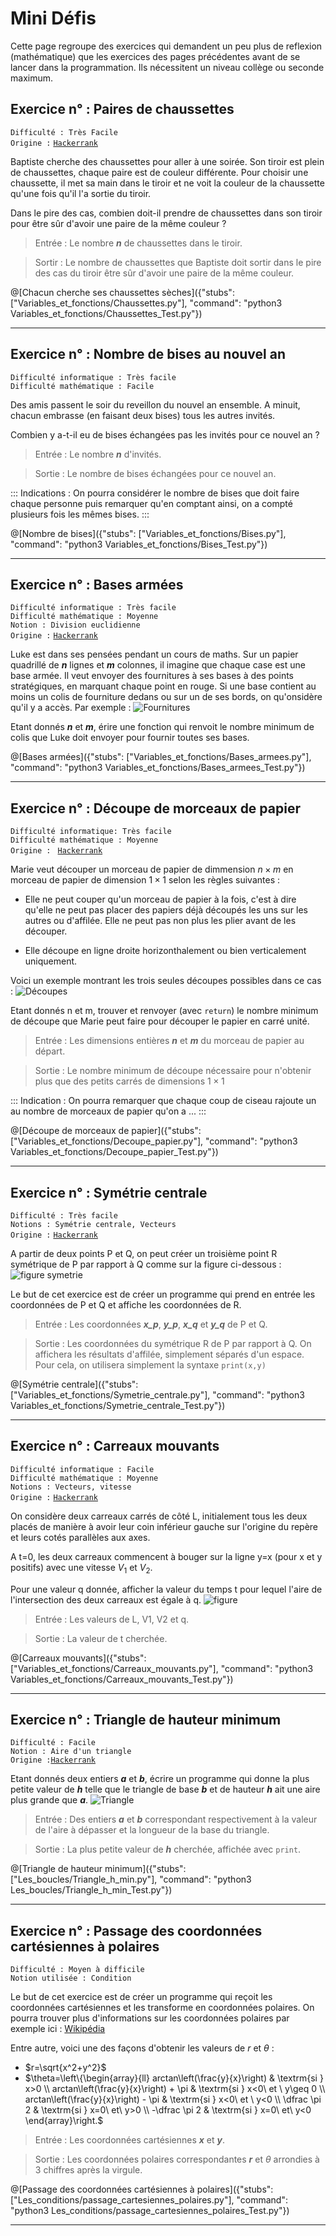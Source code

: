 # Mini Défis

Cette page regroupe des exercices qui demandent un peu plus de reflexion (mathématique) que les exercices des pages précédentes avant de se lancer dans la programmation. Ils nécessitent un niveau collège ou seconde maximum.

## Exercice n° : Paires de chaussettes
`Difficulté : Très Facile`  
`Origine :` [`Hackerrank`](https://www.hackerrank.com/challenges/maximum-draws/problem)

Baptiste cherche des chaussettes pour aller à une soirée. Son tiroir est plein de chaussettes, chaque paire est de couleur différente. Pour choisir une chaussette, il met sa main dans le tiroir et ne voit la couleur de la chaussette qu'une fois qu'il l'a sortie du tiroir.

Dans le pire des cas, combien doit-il prendre de chaussettes dans son tiroir pour être sûr d'avoir une paire de la même couleur ?

> Entrée : Le nombre ***n*** de chaussettes dans le tiroir.

> Sortir : Le nombre de chaussettes que Baptiste doit sortir dans le pire des cas du tiroir être sûr d'avoir une paire de la même couleur.

@[Chacun cherche ses chaussettes sèches]({"stubs": ["Variables_et_fonctions/Chaussettes.py"], "command": "python3 Variables_et_fonctions/Chaussettes_Test.py"})

---

## Exercice n° :  Nombre de bises au nouvel an
`Difficulté informatique : Très facile`  
`Difficulté mathématique : Facile`

Des amis passent le soir du reveillon du nouvel an ensemble. A minuit, chacun embrasse (en faisant deux bises) tous les autres invités.

Combien y a-t-il eu de bises échangées pas les invités pour ce nouvel an ?

> Entrée : Le nombre ***n*** d'invités.

> Sortie : Le nombre de bises échangées pour ce nouvel an.

::: Indications :
On pourra considérer le nombre de bises que doit faire chaque personne puis remarquer qu'en comptant ainsi, on a compté plusieurs fois les mêmes bises.
:::

@[Nombre de bises]({"stubs": ["Variables_et_fonctions/Bises.py"], "command": "python3 Variables_et_fonctions/Bises_Test.py"})

---

## Exercice n° : Bases armées
`Difficulté informatique : Très facile`  
`Difficulté mathématique : Moyenne`  
`Notion : Division euclidienne`  
`Origine :` [`Hackerrank`](https://www.hackerrank.com/challenges/game-with-cells/problem)

Luke est dans ses pensées pendant un cours de maths. Sur un papier quadrillé de ***n*** lignes et ***m*** colonnes, il imagine que chaque case est une base armée. Il veut envoyer des fournitures à ses bases à des points stratégiques, en marquant chaque point en rouge. Si une base contient au moins un colis de fourniture dedans ou sur un de ses bords, on qu'onsidère qu'il y a accès. Par exemple : 
![Fournitures](https://s3.amazonaws.com/hr-challenge-images/0/1479944215-79f12638a7-example-army-game.png)

Etant donnés ***n*** et ***m***, érire une fonction qui renvoit le nombre minimum de colis que Luke doit envoyer pour fournir toutes ses bases.

@[Bases armées]({"stubs": ["Variables_et_fonctions/Bases_armees.py"], "command": "python3 Variables_et_fonctions/Bases_armees_Test.py"})

---

## Exercice n° : Découpe de morceaux de papier
`Difficulté informatique: Très facile`  
`Difficulté mathématique : Moyenne`  
`Origine : ` [`Hackerrank`](https://www.hackerrank.com/challenges/p1-paper-cutting/problem)

Marie veut découper un morceau de papier de dimmension $`n\times m`$ en morceau de papier de dimension $`1\times 1`$ selon les règles suivantes :

+ Elle ne peut couper qu'un morceau de papier à la fois, c'est à dire qu'elle ne peut pas placer des papiers déjà découpés les uns sur les autres ou d'affilée. Elle ne peut pas non plus les plier avant de les découper.

+ Elle découpe en ligne droite horizonthalement ou bien verticalement uniquement.

Voici un exemple montrant les trois seules découpes possibles dans ce cas :
![Découpes](https://s3.amazonaws.com/hr-challenge-images/26273/1476740077-bd1ab26d74-example-cutting-squares.png)

Etant donnés n et m, trouver et renvoyer (avec `return`) le nombre minimum de découpe que Marie peut faire pour découper le papier en carré unité.

> Entrée : Les dimensions entières ***n*** et ***m*** du morceau de papier au départ.

> Sortie : Le nombre minimum de découpe nécessaire pour n'obtenir plus que des petits carrés de dimensions $`1\times 1`$

:::  Indication :
On pourra remarquer que chaque coup de ciseau rajoute un au nombre de morceaux de papier qu'on a ...
:::

@[Découpe de morceaux de papier]({"stubs": ["Variables_et_fonctions/Decoupe_papier.py"], "command": "python3 Variables_et_fonctions/Decoupe_papier_Test.py"})

---
## Exercice n° : Symétrie centrale
`Difficulté : Très facile`  
`Notions : Symétrie centrale, Vecteurs`  
`Origine :` [`Hackerrank`](https://www.hackerrank.com/challenges/find-point/problem)

A partir de deux points P et Q, on peut créer un troisième point R symétrique de P par rapport à Q comme sur la figure ci-dessous :
![figure symetrie](https://s3.amazonaws.com/hr-challenge-images/128/1476207535-debed1b871-find-point-1122.png)

Le but de cet exercice est de créer un programme qui prend en entrée les coordonnées de P et Q et affiche les coordonnées de R.

> Entrée : Les coordonnées ***x_p***, ***y_p***, ***x_q*** et ***y_q*** de P et Q.

> Sortie : Les coordonnées du symétrique R de P par rapport à Q. On affichera les résultats d'affilée, simplement séparés d'un espace. Pour cela, on utilisera simplement la syntaxe `print(x,y)`

@[Symétrie centrale]({"stubs": ["Variables_et_fonctions/Symetrie_centrale.py"], "command": "python3 Variables_et_fonctions/Symetrie_centrale_Test.py"})

---

## Exercice n° : Carreaux mouvants
`Difficulté informatique : Facile`  
`Difficulté mathématique : Moyenne`  
`Notions : Vecteurs, vitesse`  
`Origine :` [`Hackerrank`](https://www.hackerrank.com/challenges/sherlock-and-moving-tiles/problem)

On considère deux carreaux carrés de côté L, initialement tous les deux placés de manière à avoir leur coin inférieur gauche sur l'origine du repère et leurs cotés parallèles aux axes.

A t=0, les deux carreaux commencent à bouger sur la ligne y=x (pour x et y positifs) avec une vitesse $`V_1`$ et $`V_2`$.

Pour une valeur q donnée, afficher la valeur du temps t pour lequel l'aire de l'intersection des deux carreaux est égale à q.
![figure](https://s3.amazonaws.com/hr-challenge-images/5519/1422784979-db005a0a44-drawing-3.svg)

> Entrée : Les valeurs de L, V1, V2 et q.

> Sortie : La valeur de t cherchée.

@[Carreaux mouvants]({"stubs": ["Variables_et_fonctions/Carreaux_mouvants.py"], "command": "python3 Variables_et_fonctions/Carreaux_mouvants_Test.py"})

---

## Exercice n° : Triangle de hauteur minimum
`Difficulté : Facile`  
`Notion : Aire d'un triangle`  
`Origine :`[`Hackerrank`](https://www.hackerrank.com/challenges/lowest-triangle/problem)

Etant donnés deux entiers ***a*** et ***b***, écrire un programme qui donne la plus petite valeur de ***h*** telle que le triangle de base ***b*** et de  hauteur ***h*** ait une aire plus grande que ***a***.
![Triangle](https://s3.amazonaws.com/hr-assets/0/1496306792-f2c37eea44-triangle.jpg)

> Entrée : Des entiers ***a*** et ***b*** correspondant respectivement à la valeur de l'aire à dépasser et la longueur de la base du triangle.

> Sortie : La plus petite valeur de ***h*** cherchée, affichée avec `print`.

@[Triangle de hauteur minimum]({"stubs": ["Les_boucles/Triangle_h_min.py"], "command": "python3 Les_boucles/Triangle_h_min_Test.py"})

---

## Exercice n° : Passage des coordonnées cartésiennes à polaires
`Difficulté : Moyen à difficile`  
`Notion utilisée : Condition`

Le but de cet exercice est de créer un programme qui reçoit les coordonnées cartésiennes et les transforme en coordonnées polaires.  On pourra trouver plus d'informations sur les coordonnées polaires par exemple ici : [Wikipédia](https://fr.wikipedia.org/wiki/Coordonn%C3%A9es_polaires)

Entre autre, voici une des façons d'obtenir les valeurs de $`r`$ et $`\theta`$ :
+ $`r=\sqrt{x^2+y^2}`$
+ $`\theta=\left\{\begin{array}{ll} arctan\left(\frac{y}{x}\right) & \textrm{si } x>0 \\ arctan\left(\frac{y}{x}\right) + \pi & \textrm{si } x<0\ et \ y\geq 0 \\ arctan\left(\frac{y}{x}\right) - \pi & \textrm{si } x<0\ et \ y<0 \\ \dfrac \pi 2 & \textrm{si } x=0\ et\ y>0 \\ -\dfrac \pi 2 & \textrm{si } x=0\ et\ y<0 \end{array}\right.`$

> Entrée : Les coordonnées cartésiennes ***x*** et ***y***.

> Sortie : Les coordonnées polaires correspondantes ***r*** et $`\theta`$ arrondies à 3 chiffres après la virgule.

@[Passage des coordonnées cartésiennes à polaires]({"stubs": ["Les_conditions/passage_cartesiennes_polaires.py"], "command": "python3 Les_conditions/passage_cartesiennes_polaires_Test.py"})

---

